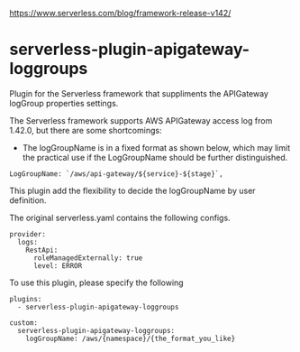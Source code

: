 
https://www.serverless.com/blog/framework-release-v142/

# serverless-plugin-apigateway-loggroups

Plugin for the Serverless framework that suppliments the APIGateway logGroup properties settings.

The Serverless framework supports AWS APIGateway access log from 1.42.0, but there are some shortcomings:

* The logGroupName is in a fixed format as shown below, which may limit the practical use if the LogGroupName should be further distinguished.
```
LogGroupName: `/aws/api-gateway/${service}-${stage}`, 
```

This plugin add the flexibility to decide the logGroupName by user definition.

The original serverless.yaml contains the following configs.

```
provider:
  logs:
    RestApi:
      roleManagedExternally: true
      level: ERROR
```
To use this plugin, please specify the following

```
plugins:
  - serverless-plugin-apigateway-loggroups
  
custom:
  serverless-plugin-apigateway-loggroups:
    logGroupName: /aws/{namespace}/{the_format_you_like}
    
```
